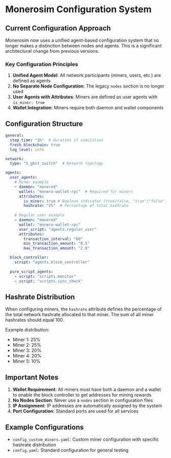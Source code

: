 # Monerosim Configuration System

## Current Configuration Approach

Monerosim now uses a unified agent-based configuration system that no longer makes a distinction between nodes and agents. This is a significant architectural change from previous versions.

### Key Configuration Principles

1. **Unified Agent Model**: All network participants (miners, users, etc.) are defined as agents
2. **No Separate Node Configuration**: The legacy `nodes` section is no longer used
3. **User Agents with Attributes**: Miners are defined as user agents with `is_miner: true`
4. **Wallet Integration**: Miners require both daemon and wallet components

## Configuration Structure

```yaml
general:
  stop_time: "3h"  # Duration of simulation
  fresh_blockchain: true
  log_level: info

network:
  type: "1_gbit_switch"  # Network topology

agents:
  user_agents:
    # Miner example
    - daemon: "monerod"
      wallet: "monero-wallet-rpc"  # Required for miners
      attributes:
        is_miner: true # Boolean indicator (true/false, "true"/"false", "1"/"0", "yes"/"no", "on"/"off")
        hashrate: "25"  # Percentage of total hashrate
    
    # Regular user example
    - daemon: "monerod"
      wallet: "monero-wallet-rpc"
      user_script: "agents.regular_user"
      attributes:
        transaction_interval: "60"
        min_transaction_amount: "0.5"
        max_transaction_amount: "2.0"

  block_controller:
    script: "agents.block_controller"
    
  pure_script_agents:
    - script: "scripts.monitor"
    - script: "scripts.sync_check"
```

## Hashrate Distribution

When configuring miners, the `hashrate` attribute defines the percentage of the total network hashrate allocated to that miner. The sum of all miner hashrates should equal 100.

Example distribution:
- Miner 1: 25%
- Miner 2: 25%
- Miner 3: 20%
- Miner 4: 20%
- Miner 5: 10%

## Important Notes

1. **Wallet Requirement**: All miners must have both a daemon and a wallet to enable the block controller to get addresses for mining rewards
2. **No Nodes Section**: Never use a `nodes` section in configuration files
3. **IP Assignment**: IP addresses are automatically assigned by the system
4. **Port Configuration**: Standard ports are used for all services

## Example Configurations

- `config_custom_miners.yaml`: Custom miner configuration with specific hashrate distribution
- `config.yaml`: Standard configuration for general testing